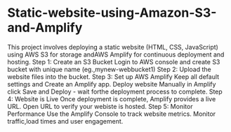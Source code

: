 # Static-website-using-Amazon-S3-and-Amplify
  This project involves deploying a static website (HTML, CSS, JavaScript) using AWS S3 for storage andAWS Amplify for continuous deployment and hosting.
 Step 1: Create an S3 Bucket 
      Login to AWS console and create S3 bucket with unique name (eg.,mynew-webbucket1)
 Step 2: Upload the website files into the bucket.
 Step 3: Set up AWS Amplify 
      Keep all default settings and Create an Amplify app.
      Deploy website Manually in Amplify 
      click Save and Deploy - wait forthe deployment process to complete.
  Step 4: Website is Live
      Once deployment is complete, Amplify provides a live URL.
      Open URL to verify your webiste is hosted.
  Step 5: Monitor Performance
      Use the Amplify Console to track website metrics.
      Monitor traffic,load times and user engagement.
